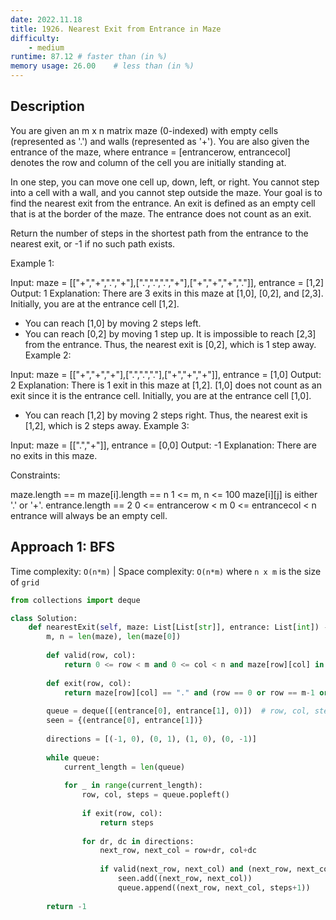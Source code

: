 ```yaml
---
date: 2022.11.18
title: 1926. Nearest Exit from Entrance in Maze
difficulty:
    - medium
runtime: 87.12 # faster than (in %)
memory usage: 26.00    # less than (in %)
---
```

## Description
You are given an m x n matrix maze (0-indexed) with empty cells (represented as '.') and walls (represented as '+'). You are also given the entrance of the maze, where entrance = [entrancerow, entrancecol] denotes the row and column of the cell you are initially standing at.

In one step, you can move one cell up, down, left, or right. You cannot step into a cell with a wall, and you cannot step outside the maze. Your goal is to find the nearest exit from the entrance. An exit is defined as an empty cell that is at the border of the maze. The entrance does not count as an exit.

Return the number of steps in the shortest path from the entrance to the nearest exit, or -1 if no such path exists.

 

Example 1:


Input: maze = [["+","+",".","+"],[".",".",".","+"],["+","+","+","."]], entrance = [1,2]
Output: 1
Explanation: There are 3 exits in this maze at [1,0], [0,2], and [2,3].
Initially, you are at the entrance cell [1,2].
- You can reach [1,0] by moving 2 steps left.
- You can reach [0,2] by moving 1 step up.
It is impossible to reach [2,3] from the entrance.
Thus, the nearest exit is [0,2], which is 1 step away.
Example 2:


Input: maze = [["+","+","+"],[".",".","."],["+","+","+"]], entrance = [1,0]
Output: 2
Explanation: There is 1 exit in this maze at [1,2].
[1,0] does not count as an exit since it is the entrance cell.
Initially, you are at the entrance cell [1,0].
- You can reach [1,2] by moving 2 steps right.
Thus, the nearest exit is [1,2], which is 2 steps away.
Example 3:


Input: maze = [[".","+"]], entrance = [0,0]
Output: -1
Explanation: There are no exits in this maze.
 

Constraints:

maze.length == m
maze[i].length == n
1 <= m, n <= 100
maze[i][j] is either '.' or '+'.
entrance.length == 2
0 <= entrancerow < m
0 <= entrancecol < n
entrance will always be an empty cell.

## Approach 1: BFS
Time complexity: `O(n*m)`    |    Space complexity: `O(n*m)`
where `n x m` is the size of `grid`

``` python
from collections import deque

class Solution:
    def nearestExit(self, maze: List[List[str]], entrance: List[int]) -> int:
        m, n = len(maze), len(maze[0])
        
        def valid(row, col):
            return 0 <= row < m and 0 <= col < n and maze[row][col] in ['e', '.']
        
        def exit(row, col):
            return maze[row][col] == "." and (row == 0 or row == m-1 or col == 0 or col == n-1) and (row,col) != (entrance[0], entrance[1]) 
        
        queue = deque([(entrance[0], entrance[1], 0)])  # row, col, steps
        seen = {(entrance[0], entrance[1])}
        
        directions = [(-1, 0), (0, 1), (1, 0), (0, -1)]
        
        while queue:
            current_length = len(queue)
            
            for _ in range(current_length):
                row, col, steps = queue.popleft()
                
                if exit(row, col):
                    return steps
                
                for dr, dc in directions:
                    next_row, next_col = row+dr, col+dc
                    
                    if valid(next_row, next_col) and (next_row, next_col) not in seen:
                        seen.add((next_row, next_col))
                        queue.append((next_row, next_col, steps+1))
        
        return -1
```